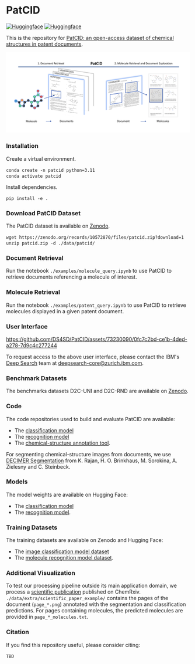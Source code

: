 # PatCID

[![Huggingface](https://img.shields.io/badge/%F0%9F%A4%97%20Hugging%20Face-USPTO%0A30K-blue)](https://huggingface.co/datasets/ds4sd/USPTO-30K/)
[![Huggingface](https://img.shields.io/badge/%F0%9F%A4%97%20Hugging%20Face-MolGrapher%0ASynthetic%0A300K-blue)](https://huggingface.co/datasets/ds4sd/MolGrapher-Synthetic-300K)

This is the repository for [PatCID: an open-access dataset of chemical structures in patent documents]().

![MolGrapher](assets/introduction.png)

### Installation

Create a virtual environment.

```
conda create -n patcid python=3.11
conda activate patcid
```

Install dependencies.
```
pip install -e .
```

### Download PatCID Dataset 

The PatCID dataset is available on [Zenodo](https://doi.org/10.5281/zenodo.10572870).
```
wget https://zenodo.org/records/10572870/files/patcid.zip?download=1 
unzip patcid.zip -d ./data/patcid/
```

### Document Retrieval

Run the notebook `./examples/molecule_query.ipynb` to use PatCID to retrieve documents referencing a molecule of interest. 

### Molecule Retrieval

Run the notebook `./examples/patent_query.ipynb` to use PatCID to retrieve molecules displayed in a given patent document. 

### User Interface 

https://github.com/DS4SD/PatCID/assets/73230090/0fc7c2bd-ce1b-4ded-a278-7d9c4c277244

To request access to the above user interface, please contact the IBM's [Deep Search](https://ds4sd.github.io/) team at deepsearch-core@zurich.ibm.com.

### Benchmark Datasets

The benchmarks datasets D2C-UNI and D2C-RND are available on [Zenodo](https://doi.org/10.5281/zenodo.10978812).

### Code 

The code repositories used to build and evaluate PatCID are available:
- The [classification model](https://github.com/DS4SD/MolClassifier)
- The [recognition model](https://github.com/DS4SD/MolGrapher)
- The [chemical-structure annotation tool](https://github.com/DS4SD/MolAnnotator).

For segmenting chemical-structure images from documents, we use [DECIMER Segmentation](https://github.com/Kohulan/DECIMER-Image-Segmentation) from K. Rajan, H. O. Brinkhaus, M. Sorokina, A. Zielesny and C. Steinbeck.

### Models

The model weights are available on Hugging Face:
- The [classification model](https://huggingface.co/ds4sd/MolClassifier)
- The [recognition model](https://huggingface.co/ds4sd/MolGrapher).

### Training Datasets

The training datasets are available on Zenodo and Hugging Face:
- The [image classification model dataset](https://doi.org/10.5281/zenodo.10978564)
- The [molecule recognition model dataset](https://huggingface.co/datasets/ds4sd/MolGrapher-Synthetic-300K).

### Additional Visualization

To test our processing pipeline outside its main application domain, we process a [scientific publication](https://chemrxiv.org/engage/chemrxiv/article-details/662d287a91aefa6ce198f9b8) published on ChemRxiv. `./data/extra/scientific_paper_example/` contains the pages of the document (`page_*.png`) annotated with the segmentation and classification predictions. For pages containing molecules, the predicted molecules are provided in `page_*_molecules.txt`.

### Citation

If you find this repository useful, please consider citing:

```
TBD
```
